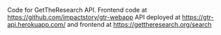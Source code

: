 Code for GetTheResearch API.
Frontend code at https://github.com/impactstory/gtr-webapp
API deployed at https://gtr-api.herokuapp.com/ and frontend at https://gettheresearch.org/search
